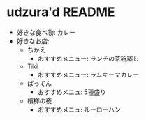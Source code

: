 # udzura'd README

- 好きな食べ物: カレー
- 好きなお店:
  * ちかえ
    * おすすめメニュー: ランチの茶碗蒸し
  * Tiki
    * おすすめメニュー: ラムキーマカレー
  * ばってん
    * おすすめメニュ: 5種盛り
  * 檳榔の夜
    * おすすめメニュ: ルーローハン
